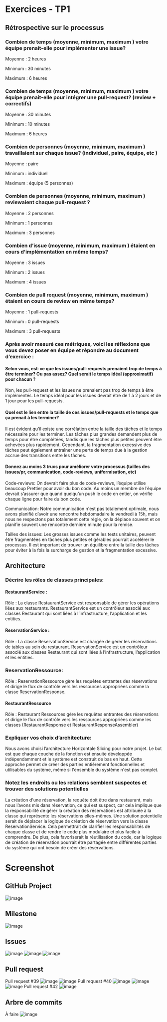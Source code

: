 # Exercices - TP1

## Rétrospective sur le processus
### Combien de temps (moyenne, minimum, maximum ) votre équipe prenait-elle pour implémenter une issue?
Moyenne : 2 heures

Minimum : 30 minutes

Maximum : 6 heures

### Combien de temps (moyenne, minimum, maximum ) votre équipe prenait-elle pour intégrer une pull-request? (review + correctifs)
Moyenne : 30 minutes

Minimum : 10 minutes

Maximum : 6 heures

### Combien de personnes (moyenne, minimum, maximum ) travaillaient sur chaque issue? (individuel, paire, équipe, etc )
Moyenne : paire

Minimum : individuel

Maximum : équipe (5 personnes)

### Combien de personnes (moyenne, minimum, maximum ) reviewaient chaque pull-request ?
Moyenne : 2 personnes

Minimum : 1 personnes

Maximum : 3 personnes

### Combien d’issue (moyenne, minimum, maximum ) étaient en cours d’implémentation en même temps?
Moyenne : 3 issues

Minimum : 2 issues

Maximum : 4 issues

### Combien de pull request (moyenne, minimum, maximum ) étaient en cours de review en même temps?
Moyenne : 1 pull-requests

Minimum : 0 pull-requests

Maximum : 3 pull-requests

### Après avoir mesuré ces métriques, voici les réflexions que vous devez poser en équipe et répondre au document d’exercice : 

#### Selon vous, est-ce que les issues/pull-requests prenaient trop de temps à être terminer? Ou pas assez? Quel serait le temps idéal (approximatif) pour chacun ?

Non, les pull-request et les issues ne prenaient pas trop de temps à être implémentés. Le temps idéal pour les issues devrait être de 1 à 2 jours et de 1 jour pour les pull-requests.

#### Quel est le lien entre la taille de ces issues/pull-requests et le temps que ça prenait à les terminer?

Il est évident qu'il existe une corrélation entre la taille des tâches et le temps nécessaire pour les terminer. Les tâches plus grandes demandent plus de temps pour être complétées, tandis que les tâches plus petites peuvent être achevées plus rapidement. Cependant, la fragmentation excessive des tâches peut également entraîner une perte de temps due à la gestion accrue des transitions entre les tâches.

#### Donnez au moins 3 trucs pour améliorer votre processus (tailles des issues/pr, communication, code-reviews, uniformisation, etc)
Code-reviews: On devrait faire plus de code-reviews, l’équipe utilise beaucoup Prettier pour avoir du bon code. Au moins un membre de l’équipe devrait s’assurer que quand quelqu’un push le code en entier, on vérifie chaque ligne pour faire du bon code.

Communication: Notre communication n'est pas totalement optimale, nous avons planifié d’avoir une rencontre hebdomadaire le vendredi à 15h, mais nous ne respectons pas totalement cette règle, on la déplace souvent et on planifie souvent une rencontre dernière minute pour la remise.

Tailles des issues: Les grosses issues comme les tests unitaires, peuvent être fragmentées en  tâches plus petites et gérables pourrait accélérer le processus. Il est important de trouver un équilibre entre la taille des tâches pour éviter à la fois la surcharge de gestion et la fragmentation excessive.

## Architecture
### Décrire les rôles de classes principales:
#### RestaurantService :
Rôle : La classe RestaurantService est responsable de gérer les opérations liées aux restaurants. RestaurantService est un contrôleur associé aux classes Restaurant qui sont liées à l’infrastructure, l’application et les entities.

#### ReservationService :
Rôle : La classe ReservationService est chargée de gérer les réservations de tables au sein du restaurant. ReservationService est un contrôleur associé aux classes Restaurant qui sont liées à l’infrastructure, l’application et les entities.

### ReservationRessource:
Rôle : ReservationRessource gère les requêtes entrantes des réservations et dirige le flux de contrôle vers les ressources appropriées comme la classe ReservationResponse.
#### RestaurantRessource
Rôle :  Restaurant Ressources gère les requêtes entrantes des réservations et dirige le flux de contrôle vers les ressources appropriées comme les classes (RestaurantResponse et RestaurantResponseAssembler)

### Expliquer vos choix d’architecture:
Nous avons choisi l’architecture Horizontale Slicing pour notre projet. Le but est que chaque couche de la fonction est ensuite développée indépendamment et le système est construit de bas en haut. Cette approche permet de créer des parties entièrement fonctionnelles et utilisables du système, même si l'ensemble du système n'est pas complet.
### Notez les endroits ou les relations semblent suspectes et trouver des solutions potentielles
La création d'une réservation, la requête doit être dans restaurant, mais nous l’avons mis dans réservation, ce qui est suspect, car cela implique que la responsabilité de gérer la création des réservations est attribuée à la classe qui représente les réservations elles-mêmes. Une solution potentielle serait de déplacer la logique de création de réservation vers la classe ReservationService. Cela permettrait de clarifier les responsabilités de chaque classe et de rendre le code plus modulaire et plus facile à comprendre. De plus, cela favoriserait la réutilisation du code, car la logique de création de réservation pourrait être partagée entre différentes parties du système qui ont besoin de créer des réservations.




# Screenshot
## GitHub Project
![image](https://github.com/DABER364/TP2-screenshot/assets/119546325/ffc075b2-c64e-4538-9b34-f692de724f4c)

## Milestone
![image](https://github.com/DABER364/TP2-screenshot/assets/119546325/fc97a4d8-188b-4bcf-9cbc-9d5f80d75902)

## Issues
![image](https://github.com/DABER364/TP2-screenshot/assets/119546325/26bc7b20-aaae-4865-8259-7455fe122fc4)
![image](https://github.com/DABER364/TP2-screenshot/assets/119546325/78f7c8cb-721f-4191-8959-f3b41558c77d)
![image](https://github.com/DABER364/TP2-screenshot/assets/119546325/b31d406c-be30-4aab-bfd4-738bd2421cd5)


## Pull request
Pull request #39
![image](https://github.com/DABER364/TP2-screenshot/assets/119546325/72586f69-1432-455d-9ecf-c5423f62742e)
![image](https://github.com/DABER364/TP2-screenshot/assets/119546325/f800eebf-60a4-4ab6-8c43-e2f52915c189)
Pull request #40
![image](https://github.com/DABER364/TP2-screenshot/assets/119546325/e01ec3e8-9248-47b8-99c6-d1a40bbf91cb)
![image](https://github.com/DABER364/TP2-screenshot/assets/119546325/4a1cb473-80e4-450d-a6f5-6f91e1f44f2d)
![image](https://github.com/DABER364/TP2-screenshot/assets/119546325/e73b05b1-8578-4d10-97c6-0ed76408ea14)
Pull request #42
![image](https://github.com/DABER364/TP2-screenshot/assets/119546325/820ff181-2d4a-4371-a0dc-d2d74340a232)

## Arbre de commits
À faire
![image](https://github.com/Meleksebri/images/assets/91430760/8c72f6fc-de5b-4c42-bc3c-667eb585634f)